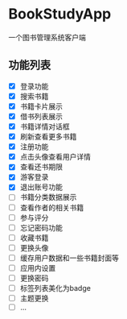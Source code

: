 # BookStudyApp
一个图书管理系统客户端

## 功能列表
- [x] 登录功能
- [x] 搜索书籍
- [x] 书籍卡片展示
- [x] 借书列表展示
- [x] 书籍详情对话框
- [x] 刷新查看更多书籍
- [x] 注册功能
- [x] 点击头像查看用户详情
- [x] 查看还书期限
- [x] 游客登录
- [x] 退出账号功能
- [ ] 书籍分类数据展示
- [ ] 查看作者的相关书籍
- [ ] 参与评分
- [ ] 忘记密码功能
- [ ] 收藏书籍
- [ ] 更换头像
- [ ] 缓存用户数据和一些书籍封面等
- [ ] 应用内设置
- [ ] 更换密码
- [ ] 标签列表美化为badge
- [ ] 主题更换
- [ ] ...
